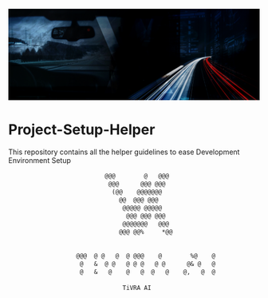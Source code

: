 ![banner](assets/Banner.gif)

# Project-Setup-Helper


This repository contains all the helper guidelines to ease Development Environment Setup

                               @@@        @   @@@                                 
                                @@@      @@@ @@@                                  
                                 (@@    @@@@@@@                                   
                                   @@  @@@ @@@                                    
                                    @@@@@ @@@@@                                   
                                     @@@ @@@ @@@                                  
                                    @@@@@@@   @@@                                 
                                   @@@ @@%     *@@                                


                       @@@  @ @   @  @ @@@    @        %@    @                    
                        @   &  @ @   @ @ @   @ @      @& @   @                    
                        @   &   @    @   @  @   @    @,   @  @                    

                                    TiVRA AI         
